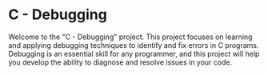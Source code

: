 # C - Debugging

Welcome to the "C - Debugging" project. This project focuses on learning and applying debugging techniques to identify and fix errors in C programs. Debugging is an essential skill for any programmer, and this project will help you develop the ability to diagnose and resolve issues in your code.